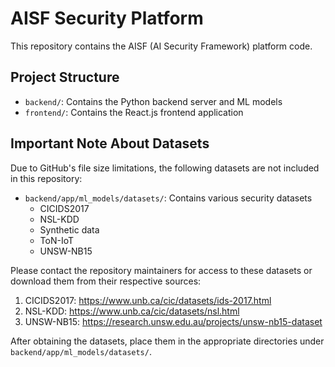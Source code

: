 # AISF Security Platform

This repository contains the AISF (AI Security Framework) platform code.

## Project Structure

- `backend/`: Contains the Python backend server and ML models
- `frontend/`: Contains the React.js frontend application

## Important Note About Datasets

Due to GitHub's file size limitations, the following datasets are not included in this repository:

- `backend/app/ml_models/datasets/`: Contains various security datasets
  - CICIDS2017
  - NSL-KDD
  - Synthetic data
  - ToN-IoT
  - UNSW-NB15

Please contact the repository maintainers for access to these datasets or download them from their respective sources:

1. CICIDS2017: https://www.unb.ca/cic/datasets/ids-2017.html
2. NSL-KDD: https://www.unb.ca/cic/datasets/nsl.html
3. UNSW-NB15: https://research.unsw.edu.au/projects/unsw-nb15-dataset

After obtaining the datasets, place them in the appropriate directories under `backend/app/ml_models/datasets/`.